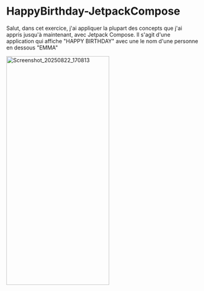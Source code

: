 
#         HappyBirthday-JetpackCompose
 Salut, dans cet exercice, j'ai  appliquer la plupart 
des concepts que j'ai  appris jusqu'à 
maintenant, avec Jetpack Compose.
Il s'agit d'une application qui affiche "HAPPY BIRTHDAY" 
avec une le nom d'une personne en dessous "EMMA"

<img width="270" height="600" alt="Screenshot_20250822_170813" src="https://github.com/user-attachments/assets/e0f1c93a-7e34-4be9-bd68-340301357c14" />

